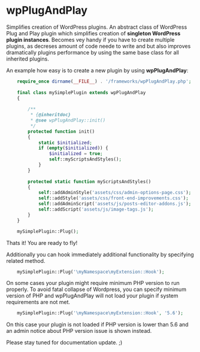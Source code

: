 # wpPlugAndPlay
Simplifies creation of WordPress plugins.  An abstract class of WordPress Plug and Play plugin which simplifies creation of **singleton WordPress plugin instances**. Becomes vey handy if you have to create multiple plugins, as decreses amount of code neede to write and but also improves dramatically plugins performance by using the same base class for all inherited plugins.

An example how easy is to create a new plugin by using **wpPlugAndPlay**:

```php
    require_once dirname(__FILE__) . '/frameworks/wpPlugAndPlay.php';
    
    final class mySimplePlugin extends wpPlugAndPlay
    {
    
        /**
         * {@inheritdoc}
         * @see wpPlugAndPlay::init()
         */
        protected function init()
        {
            static $initialized;
            if (empty($initialized)) {
                $initialized = true;
                self::myScriptsAndStyles();
            }
        }
    
        protected static function myScriptsAndStyles()
        {
            self::addAdminStyle('assets/css/admin-options-page.css');
            self::addStyle('assets/css/front-end-improvements.css');
            self::addAdminScript('assets/js/posts-editor-addons.js');
            self::addScript('assets/js/image-tags.js');
        }
    }

    mySimplePlugin::Plug();

```

Thats it! You are ready to fly!

Additionally you can hook immediately additional functionality by specifying related method.

```php
	mySimplePlugin::Plug('\myNamespace\myExtension::Hook');
```
	
On some cases your plugin might require minimum PHP version to run properly. To avoid fatal collapse of Wordpress, you can specify minimum version of PHP and wpPlugAndPlay will not load your plugin if system requirements are not met.

```php
	mySimplePlugin::Plug('\myNamespace\myExtension::Hook', '5.6');
```
	
On this case your plugin is not loaded if PHP version is lower than 5.6 and an admin notice about PHP version issue is shown instead.

Please stay tuned for documentation update. ;) 

